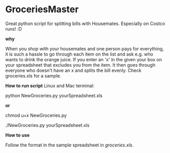 # GroceriesMaster
Great python script for splitting bills with Housemates. Especially on Costco runs! :D

**why**

When you shop with your housemates and one person pays for everything, it is such a hassle to go through each item on the list and ask e.g. who wants to drink the orange juice. If you enter an 'x' in the given your box on your spreadsheet that excludes you from the item. It then goes through everyone who doesn't have an x and splits the bill evenly. Check groceries.xls for a sample.

**How to run script**
Linux and Mac terminal:

python NewGroceries.py yourSpreadsheet.xls 

**or**

chmod u+x NewGroceries.py

./NewGroceries.py yourSpreadsheet.xls

**How to use**

Follow the format in the sample spreadsheet in *groceries.xls*.
